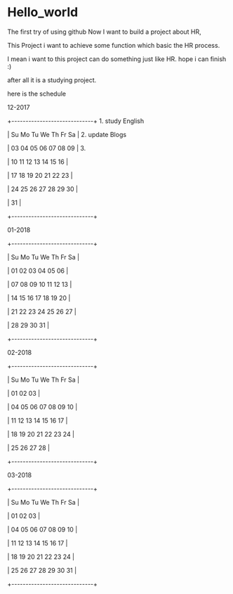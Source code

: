 # Hello_world
The first try of using github Now I want to build a project about HR,

This Project i want to achieve some function which basic the HR process.

I mean i want to this project can do something just like HR. hope i can finish :)

after all it is a studying project. 

here is the schedule 

12-2017 


+-----------------------------+    1. study English 

| Su  Mo  Tu  We  Th  Fr  Sa  |    2. update Blogs 

| 03  04  05  06  07  08  09  |    3.  

| 10  11  12  13  14  15  16  | 

| 17  18  19  20  21  22  23  | 

| 24  25  26  27  28  29  30  | 

| 31                          | 

+-----------------------------+ 

01-2018 

+-----------------------------+ 

| Su  Mo  Tu  We  Th  Fr  Sa  | 

|     01  02  03  04  05  06  | 

| 07  08  09  10  11  12  13  | 

| 14  15  16  17  18  19  20  | 

| 21  22  23  24  25  26  27  | 

| 28  29  30  31              | 

+-----------------------------+ 


02-2018 

+-----------------------------+ 

| Su  Mo  Tu  We  Th  Fr  Sa  | 

|                 01  02  03  | 

| 04  05  06  07  08  09  10  | 

| 11  12  13  14  15  16  17  | 

| 18  19  20  21  22  23  24  | 

| 25  26  27  28              | 

+-----------------------------+ 

03-2018 

+-----------------------------+ 

| Su  Mo  Tu  We  Th  Fr  Sa  | 

|                 01  02  03  | 

| 04  05  06  07  08  09  10  | 

| 11  12  13  14  15  16  17  | 

| 18  19  20  21  22  23  24  | 

| 25  26  27  28  29  30  31  | 

+-----------------------------+ 

